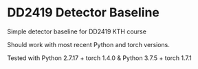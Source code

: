 # DD2419 Detector Baseline
Simple detector baseline for DD2419 KTH course

Should work with most recent Python and torch versions.

Tested with Python 2.7.17 + torch 1.4.0 & Python 3.7.5 + torch 1.7.1
